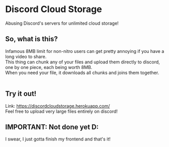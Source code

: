 # Discord Cloud Storage
Abusing Discord's servers for unlimited cloud storage!
## So, what is this?
Infamous 8MB limit for non-nitro users can get pretty annoying if you have a long video to share.<br/>
This thing can chunk any of your files and upload them directly to discord, one by one piece, each being worth 8MB.<br/>
When you need your file, it downloads all chunks and joins them together.<br/><br/>
## Try it out!
Link: https://discordcloudstorage.herokuapp.com/ <br/>
Feel free to upload very large files entirely on discord!
## IMPORTANT: Not done yet D:
I swear, I just gotta finish my frontend and that's it!
